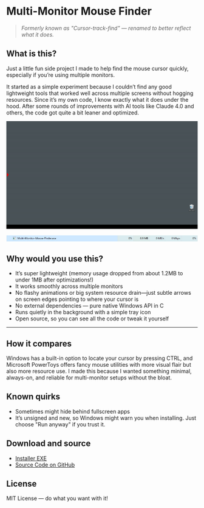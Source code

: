 # Multi-Monitor Mouse Finder

> *Formerly known as "Cursor-track-find" — renamed to better reflect what it does.*


## What is this?

Just a little fun side project I made to help find the mouse cursor quickly, especially if you’re using multiple monitors. 

It started as a simple experiment because I couldn’t find any good lightweight tools that worked well across multiple screens without hogging resources. Since it’s my own code, I know exactly what it does under the hood. After some rounds of improvements with AI tools like Claude 4.0 and others, the code got quite a bit leaner and optimized.

![Demo](demo/Cursor_Find_and_Track_demo.gif)

![Task Manager](demo/Task_Manager.jpg)

## Why would you use this?

* It’s super lightweight (memory usage dropped from about 1.2MB to under 1MB after optimizations!)
* It works smoothly across multiple monitors
* No flashy animations or big system resource drain—just subtle arrows on screen edges pointing to where your cursor is
* No external dependencies — pure native Windows API in C
* Runs quietly in the background with a simple tray icon
* Open source, so you can see all the code or tweak it yourself

---

## How it compares

Windows has a built-in option to locate your cursor by pressing CTRL, and Microsoft PowerToys offers fancy mouse utilities with more visual flair but also more resource use. I made this because I wanted something minimal, always-on, and reliable for multi-monitor setups without the bloat.

## Known quirks

* Sometimes might hide behind fullscreen apps
* It’s unsigned and new, so Windows might warn you when installing. Just choose "Run anyway" if you trust it.

## Download and source

* [Installer EXE](https://github.com/inspiringsource/Multi-Monitor-Mouse-Finder/releases/download/v1.2.1/Multi-Monitor-Mouse-Finder-Setup1.2.1.exe)
* [Source Code on GitHub](https://github.com/inspiringsource/Multi-Monitor-Mouse-Finder/archive/refs/tags/v1.2.1.zip)

## License

MIT License — do what you want with it!
